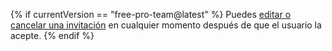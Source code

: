 {% if currentVersion == "free-pro-team@latest" %}
Puedes [editar o cancelar una invitación](/articles/canceling-or-editing-an-invitation-to-join-your-organization) en cualquier momento después de que el usuario la acepte.
{% endif %}
